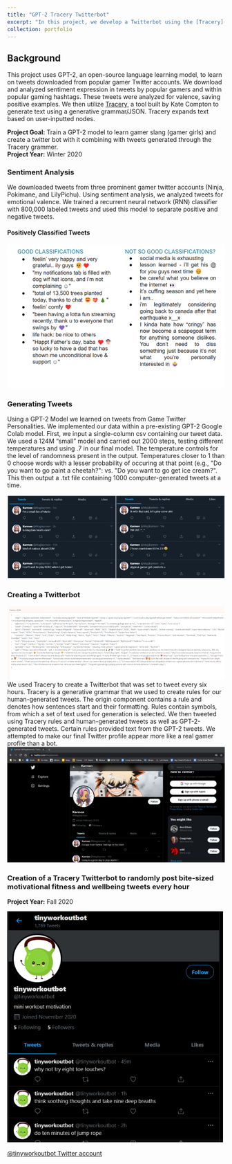 ```yaml
---
title: "GPT-2 Tracery Twitterbot"
excerpt: "In this project, we develop a Twitterbot using the [Tracery](tracery.io) text generation and [bot creation](https://cheapbotsdonequick.com/) tool to post GPT-2-generated and expandable grammar content<br><br><img src='/images/gpt.png'>"
collection: portfolio
---
```


## Background
This project uses GPT-2, an open-source language learning model, to learn on tweets downloaded from popular gamer Twitter accounts. We download and analyzed sentiment expression in tweets by popular gamers and within popular gaming hashtags. These tweets were analyzed for valence, saving positive examples. We then utilize [Tracery](http://tracery.io/), a tool built by Kate Compton to generate text using a generative grammar/JSON. Tracery expands text based on user-inputted nodes.

**Project Goal:** Train a GPT-2 model to learn gamer slang (gamer girls) and create a twitter bot with it combining with tweets generated through the Tracery grammer. <br>
**Project Year:** Winter 2020

### Sentiment Analysis
We downloaded tweets from three prominent gamer twitter accounts (Ninja, Pokimane, and LilyPichu). Using sentiment analysis, we analyzed tweets for emotional valence. We trained a recurrent neural network (RNN) classifier with 800,000 labeled tweets and used this model to separate positive and negative tweets. 

#### Positively Classified Tweets
<img src='/images/posSent.png'>

### Generating Tweets
Using a GPT-2 Model we learned on tweets from Game Twitter Personalities. We implemented our data within a pre-existing GPT-2 Google Colab model. First, we input a single-column csv containing our tweet data. We used a 124M “small” model and carried out 2000 steps, testing different temperatures and using .7 in our final model. The temperature controls for the level of randomness present in the output. Temperatures closer to 1 than 0 choose words with a lesser probability of occuring at that point (e.g., "Do you want to go paint a cheetah?": vs. "Do you want to go get ice cream?". This then output a .txt file containing 1000 computer-generated tweets at a time.

<img src='/images/gpt2.png'>

### Creating a Twitterbot
<img src='/images/tracery.png'>
We used Tracery to create a Twitterbot that was set to tweet every six hours. Tracery is a generative grammar that we used to create rules for our human-generated tweets. The origin component contains a rule and denotes how sentences start and their formatting. Rules contain symbols, from which a set of text used for generation is selected. We then tweeted using Tracery rules and human-generated tweets as well as GPT-2-generated tweets. Certain rules provided text from the GPT-2 tweets. We attempted to make our final Twitter profile appear more like a real gamer profile than a bot. <br>

<img src='/images/magik.png'>

### Creation of a Tracery Twitterbot to randomly post bite-sized motivational fitness and wellbeing tweets every hour

**Project Year:** Fall 2020

<img src='/images/twb.png'>

[@tinyworkoutbot Twitter account](https://twitter.com/tinyworkoutbot)

